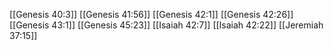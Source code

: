 [[Genesis 40:3]]
[[Genesis 41:56]]
[[Genesis 42:1]]
[[Genesis 42:26]]
[[Genesis 43:1]]
[[Genesis 45:23]]
[[Isaiah 42:7]]
[[Isaiah 42:22]]
[[Jeremiah 37:15]]
